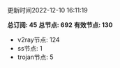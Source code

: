 更新时间2022-12-10 16:11:19

**总订阅: 45**
**总节点: 692**
**有效节点: 130**
- v2ray节点: 124
- ss节点: 1
- trojan节点: 5
